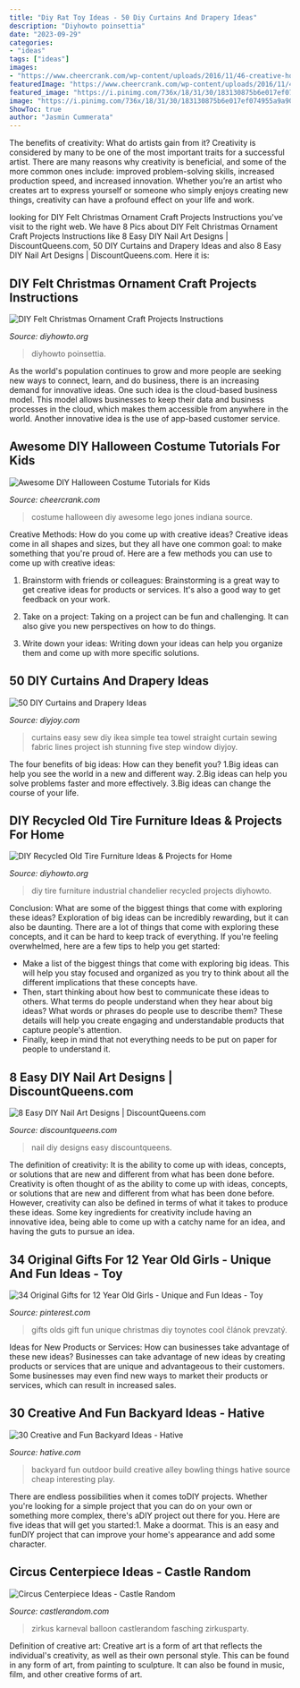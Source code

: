 ```yaml
---
title: "Diy Rat Toy Ideas - 50 Diy Curtains And Drapery Ideas"
description: "Diyhowto poinsettia"
date: "2023-09-29"
categories:
- "ideas"
tags: ["ideas"]
images:
- "https://www.cheercrank.com/wp-content/uploads/2016/11/46-creative-homemade-halloween-costume.jpg"
featuredImage: "https://www.cheercrank.com/wp-content/uploads/2016/11/46-creative-homemade-halloween-costume.jpg"
featured_image: "https://i.pinimg.com/736x/18/31/30/183130875b6e017ef074955a9a90da75.jpg"
image: "https://i.pinimg.com/736x/18/31/30/183130875b6e017ef074955a9a90da75.jpg"
ShowToc: true
author: "Jasmin Cummerata"
---
```



The benefits of creativity: What do artists gain from it?
Creativity is considered by many to be one of the most important traits for a successful artist. There are many reasons why creativity is beneficial, and some of the more common ones include: improved problem-solving skills, increased production speed, and increased innovation. Whether you’re an artist who creates art to express yourself or someone who simply enjoys creating new things, creativity can have a profound effect on your life and work.

	

		
looking for DIY Felt Christmas Ornament Craft Projects Instructions you've visit to the right web. We have 8 Pics about DIY Felt Christmas Ornament Craft Projects Instructions like 8 Easy DIY Nail Art Designs | DiscountQueens.com, 50 DIY Curtains and Drapery Ideas and also 8 Easy DIY Nail Art Designs | DiscountQueens.com. Here it is:
		
    
## DIY Felt Christmas Ornament Craft Projects Instructions

<img loading=lazy src="https://www.diyhowto.org/wp-content/uploads/DIYHowto-DIY-Felt-Christmas-Ornament-Craft-Projects-Instructions-20.jpg" onerror="this.onerror=null;this.src='https://tse2.mm.bing.net/th?id=OIP.JdSjzkkuskSg7ck6n6izRQHaRJ&amp;pid=15.1';" alt="DIY Felt Christmas Ornament Craft Projects Instructions">

_Source: diyhowto.org_

>diyhowto poinsettia. 

	

As the world's population continues to grow and more people are seeking new ways to connect, learn, and do business, there is an increasing demand for innovative ideas. One such idea is the cloud-based business model. This model allows businesses to keep their data and business processes in the cloud, which makes them accessible from anywhere in the world. Another innovative idea is the use of app-based customer service.

    
## Awesome DIY Halloween Costume Tutorials For Kids

<img loading=lazy src="https://www.cheercrank.com/wp-content/uploads/2016/11/46-creative-homemade-halloween-costume.jpg" onerror="this.onerror=null;this.src='https://tse1.mm.bing.net/th?id=OIP.Kb_7ADhaRIrBPQdDOOLdXAHaJ4&amp;pid=15.1';" alt="Awesome DIY Halloween Costume Tutorials for Kids">

_Source: cheercrank.com_

>costume halloween diy awesome lego jones indiana source. 

	

Creative Methods: How do you come up with creative ideas?
Creative ideas come in all shapes and sizes, but they all have one common goal: to make something that you're proud of. Here are a few methods you can use to come up with creative ideas:
1. Brainstorm with friends or colleagues: Brainstorming is a great way to get creative ideas for products or services. It's also a good way to get feedback on your work.

2. Take on a project: Taking on a project can be fun and challenging. It can also give you new perspectives on how to do things.

3. Write down your ideas: Writing down your ideas can help you organize them and come up with more specific solutions.

    
## 50 DIY Curtains And Drapery Ideas

<img loading=lazy src="http://diyjoy.com/wp-content/uploads/2016/07/DIY-Easy-Sew-Ikea-Curtains.jpg" onerror="this.onerror=null;this.src='https://tse1.mm.bing.net/th?id=OIP._p76T1i_L3BFrdPPWrxT1AHaLG&amp;pid=15.1';" alt="50 DIY Curtains and Drapery Ideas">

_Source: diyjoy.com_

>curtains easy sew diy ikea simple tea towel straight curtain sewing fabric lines project ish stunning five step window diyjoy. 

	

The four benefits of big ideas: How can they benefit you?
1.Big ideas can help you see the world in a new and different way.
2.Big ideas can help you solve problems faster and more effectively.
3.Big ideas can change the course of your life.

    
## DIY Recycled Old Tire Furniture Ideas &amp; Projects For Home

<img loading=lazy src="http://www.diyhowto.org/wp-content/uploads/DIYHowto-DIY-Old-Tire-Furniture-Ideas-Projects-19.jpg" onerror="this.onerror=null;this.src='https://tse4.mm.bing.net/th?id=OIP.21zJs4BZGwPapr5UDh7RlQHaQo&amp;pid=15.1';" alt="DIY Recycled Old Tire Furniture Ideas &amp; Projects for Home">

_Source: diyhowto.org_

>diy tire furniture industrial chandelier recycled projects diyhowto. 

	

Conclusion: What are some of the biggest things that come with exploring these ideas?
Exploration of big ideas can be incredibly rewarding, but it can also be daunting. There are a lot of things that come with exploring these concepts, and it can be hard to keep track of everything. If you're feeling overwhelmed, here are a few tips to help you get started: 
- Make a list of the biggest things that come with exploring big ideas. This will help you stay focused and organized as you try to think about all the different implications that these concepts have. 
- Then, start thinking about how best to communicate these ideas to others. What terms do people understand when they hear about big ideas? What words or phrases do people use to describe them? These details will help you create engaging and understandable products that capture people's attention. 
- Finally, keep in mind that not everything needs to be put on paper for people to understand it.

    
## 8 Easy DIY Nail Art Designs | DiscountQueens.com

<img loading=lazy src="http://www.discountqueens.com/uploads/123.png" onerror="this.onerror=null;this.src='https://tse2.mm.bing.net/th?id=OIP.YMTO4V9GhOIXWWxJnPRPXgHaLW&amp;pid=15.1';" alt="8 Easy DIY Nail Art Designs | DiscountQueens.com">

_Source: discountqueens.com_

>nail diy designs easy discountqueens. 

	

The definition of creativity: It is the ability to come up with ideas, concepts, or solutions that are new and different from what has been done before.
Creativity is often thought of as the ability to come up with ideas, concepts, or solutions that are new and different from what has been done before. However, creativity can also be defined in terms of what it takes to produce these ideas. Some key ingredients for creativity include having an innovative idea, being able to come up with a catchy name for an idea, and having the guts to pursue an idea.

    
## 34 Original Gifts For 12 Year Old Girls - Unique And Fun Ideas - Toy

<img loading=lazy src="https://i.pinimg.com/736x/18/31/30/183130875b6e017ef074955a9a90da75.jpg" onerror="this.onerror=null;this.src='https://tse3.mm.bing.net/th?id=OIP.uvh2MCDRg6oWSlX36BN2WAHaOV&amp;pid=15.1';" alt="34 Original Gifts for 12 Year Old Girls - Unique and Fun Ideas - Toy">

_Source: pinterest.com_

>gifts olds gift fun unique christmas diy toynotes cool článok prevzatý. 

	

Ideas for New Products or Services: How can businesses take advantage of these new ideas?
Businesses can take advantage of new ideas by creating products or services that are unique and advantageous to their customers. Some businesses may even find new ways to market their products or services, which can result in increased sales.

    
## 30 Creative And Fun Backyard Ideas - Hative

<img loading=lazy src="https://hative.com/wp-content/uploads/2015/03/backyard-ideas/2-build-an-outdoor-bowling-alley.jpg" onerror="this.onerror=null;this.src='https://tse4.mm.bing.net/th?id=OIP.kR8Jks7YbIb4M5tyKYHcYQHaJS&amp;pid=15.1';" alt="30 Creative and Fun Backyard Ideas - Hative">

_Source: hative.com_

>backyard fun outdoor build creative alley bowling things hative source cheap interesting play. 

	

There are endless possibilities when it comes toDIY projects. Whether you're looking for a simple project that you can do on your own or something more complex, there's aDIY project out there for you. Here are five ideas that will get you started:1. Make a doormat. This is an easy and funDIY project that can improve your home's appearance and add some character.

    
## Circus Centerpiece Ideas - Castle Random

<img loading=lazy src="https://castlerandom.com/wp-content/uploads/2019/11/Circus-Themed-Kindergarten-Graduation-Party.jpg" onerror="this.onerror=null;this.src='https://tse3.mm.bing.net/th?id=OIP.VZzZa9EHfM35qP_Lhgd0_wHaLI&amp;pid=15.1';" alt="Circus Centerpiece Ideas - Castle Random">

_Source: castlerandom.com_

>zirkus karneval balloon castlerandom fasching zirkusparty. 

	

Definition of creative art:
Creative art is a form of art that reflects the individual's creativity, as well as their own personal style. This can be found in any form of art, from painting to sculpture. It can also be found in music, film, and other creative forms of art.

